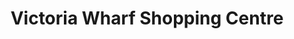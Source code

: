 ---
title: "Victoria Wharf Shopping Centre"
url: /cape-town/victoria-wharf-shopping-centre/
shop: mall
---